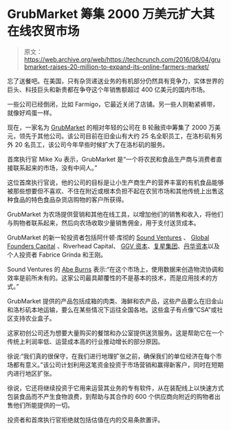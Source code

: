 # GrubMarket 筹集 2000 万美元扩大其在线农贸市场 

> 原文：<https://web.archive.org/web/https://techcrunch.com/2016/08/04/grubmarket-raises-20-million-to-expand-its-online-farmers-market/>

忘了送餐吧。在美国，只有杂货递送业务的有机部分仍然具有竞争力，实体世界的巨头、科技巨头和新贵都在争夺这个年销售额超过 400 亿美元的国内市场。

一些公司已经倒闭，比如 Farmigo，它最近关闭了店铺。另一些人则勒紧裤带，就像好鸡蛋一样。

现在，一家名为 [GrubMarket](https://web.archive.org/web/20221205191249/https://www.grubmarket.com/welcome) 的相对年轻的公司在 B 轮融资中筹集了 2000 万美元，领先于其他公司。该公司目前在旧金山有大约 25 名全职员工，在洛杉矶有另外 20 名员工，该公司今年早些时候扩大了在洛杉矶的服务。

首席执行官 Mike Xu 表示，GrubMarket 是“一个将农民和食品生产商与消费者直接联系起来的市场，没有中间人。”

这位首席执行官说，他的公司的目标是让小生产商生产的营养丰富的有机食品能够被那些想要但不喜欢、不住在附近或根本负担不起在农贸市场和其他传统上出售这种食品的特色食品杂货店购物的客户所获得。

GrubMarket 为农场提供营销和其他在线工具，以增加他们的销售和收入，将他们与购物者联系起来，然后向农场收取少量销售佣金，用于支付送货成本。

GrubMarket 的新一轮投资者包括阿什顿·库彻的 [Sound Ventures](https://web.archive.org/web/20221205191249/http://sound-ventures.com/) 、 [Global Founders Capital](https://web.archive.org/web/20221205191249/http://www.globalfounders.vc/) 、Riverhead Capital、 [GGV 资本](https://web.archive.org/web/20221205191249/http://www.ggvc.com/)、[复星集团](https://web.archive.org/web/20221205191249/http://ir.fosun.com/phoenix.zhtml?c=194273&p=irol-IRHome)、[丹华资本](https://web.archive.org/web/20221205191249/http://danhuacap.com/)以及个人投资者 Fabrice Grinda 和王刚。

Sound Ventures 的 [Abe Burns](https://web.archive.org/web/20221205191249/https://www.crunchbase.com/person/abe-burns#/entity) 表示:“在这个市场上，使用数据来创造物流协调和效率是前所未有的。这家公司最具颠覆性的不是基本的技术，而是应用技术的方式。”

GrubMarket 提供的产品包括成箱的肉类、海鲜和农产品，这些产品要么在旧金山和洛杉矶本地运输，要么在某些情况下运往全国各地。这些盒子有点像“CSA”或社区支持农业盒子。

这家初创公司还为想要大量购买的餐馆和办公室提供送货服务。这是帮助它在一个传统上利润率低、运营成本高的行业推动增长的部分原因。

徐说:“我们真的很保守，在我们进行地理扩张之前，确保我们的单位经济在每个市场都有意义。”该公司计划利用这笔资金投资于市场营销和赢得新客户，同时在短期内进行地区扩张。

徐说，它还将继续投资于它用来运营其业务的专有软件，从在装配线上以快速方式包装食品而不产生食物浪费，到帮助与其合作的 600 个供应商向附近的购物者出售他们所能提供的一切。

投资者和首席执行官拒绝就包括估值在内的交易条款置评。